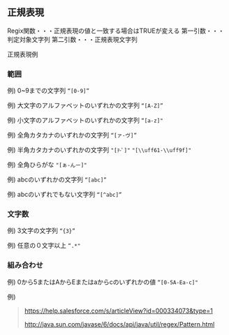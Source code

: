 ## 正規表現
Regix関数・・・正規表現の値と一致する場合はTRUEが変える
第一引数・・・判定対象文字列
第二引数・・・正規表現文字列

正規表現例

### 範囲

例) 0~9までの文字列
```“[0-9]”```

例) 大文字のアルファベットのいずれかの文字列
```“[A-Z]”```

例) 小文字のアルファベットのいずれかの文字列
```“[a-z]"```

例) 全角カタカナのいずれかの文字列
```“[ァ-ヴ]”```

例) 半角カタカナのいずれかの文字列
```"[ｦ-ﾟ]"```
```"[\\uff61-\\uff9f]"```

例) 全角ひらがな
```"[ぁ-んー]"```

例) abcのいずれかの文字列
```“[abc]”```

例) abcのいずれでもない文字列
```“[^abc]”```

### 文字数

例) 3文字の文字列
```“{3}”```

例) 任意の０文字以上
```“.*"```

### 組み合わせ

例) 0から5またはAからEまたはaからcのいずれかの値
```“[0-5A-Ea-c]"```

例) 

> https://help.salesforce.com/s/articleView?id=000334073&type=1
> 
> http://java.sun.com/javase/6/docs/api/java/util/regex/Pattern.html

